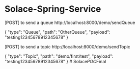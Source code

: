 # Solace-Spring-Service

[POST] to send a queue
http://localhost:8000/demo/sendQueue

{
    "type": "Queue",
    "path": "OtherQueue",
    "payload": "testing12345678912345678"
}

[POST] to send a topic
http://localhost:8000/demo/sendTopic

{
    "type": "Topic",
    "path": "demo/first/test",
    "payload": "testing12345678912345678"
}
#   S o l a c e _ P O C _ F i n a l  
 